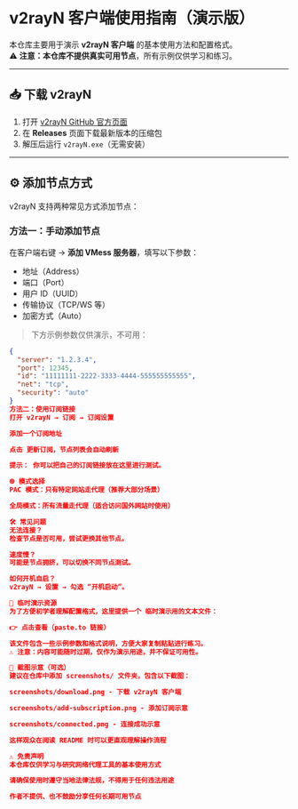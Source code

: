 # v2rayN 客户端使用指南（演示版）

本仓库主要用于演示 **v2rayN 客户端** 的基本使用方法和配置格式。  
⚠️ **注意：本仓库不提供真实可用节点**，所有示例仅供学习和练习。

---

## 📥 下载 v2rayN

1. 打开 [v2rayN GitHub 官方页面](https://github.com/2dust/v2rayN/releases)  
2. 在 **Releases** 页面下载最新版本的压缩包  
3. 解压后运行 `v2rayN.exe`（无需安装）

---

## ⚙️ 添加节点方式

v2rayN 支持两种常见方式添加节点：

### 方法一：手动添加节点

在客户端右键 → **添加 VMess 服务器**，填写以下参数：

- 地址（Address）  
- 端口（Port）  
- 用户 ID（UUID）  
- 传输协议（TCP/WS 等）  
- 加密方式（Auto）  

> 下方示例参数仅供演示，不可用：  

```json
{
  "server": "1.2.3.4",
  "port": 12345,
  "id": "11111111-2222-3333-4444-555555555555",
  "net": "tcp",
  "security": "auto"
}
方法二：使用订阅链接
打开 v2rayN → 订阅 → 订阅设置

添加一个订阅地址

点击 更新订阅，节点列表会自动刷新

提示： 你可以把自己的订阅链接放在这里进行测试。

🌐 模式选择
PAC 模式：只有特定网站走代理（推荐大部分场景）

全局模式：所有流量走代理（适合访问国外网站时使用）

🛠️ 常见问题
无法连接？
检查节点是否可用，尝试更换其他节点。

速度慢？
可能是节点拥挤，可以切换不同节点测试。

如何开机自启？
v2rayN → 设置 → 勾选 “开机启动”。

📝 临时演示资源
为了方便初学者理解配置格式，这里提供一个 临时演示用的文本文件：

👉 点击查看（paste.to 链接）

该文件包含一些示例参数和格式说明，方便大家复制粘贴进行练习。
⚠️ 注意：内容可能随时过期，仅作为演示用途，并不保证可用性。

📸 截图示意（可选）
建议在仓库中添加 screenshots/ 文件夹，包含以下截图：

screenshots/download.png - 下载 v2rayN 客户端

screenshots/add-subscription.png - 添加订阅示意

screenshots/connected.png - 连接成功示意

这样观众在阅读 README 时可以更直观理解操作流程

⚠️ 免责声明
本仓库仅供学习与研究网络代理工具的基本使用方式

请确保使用时遵守当地法律法规，不得用于任何违法用途

作者不提供、也不鼓励分享任何长期可用节点



